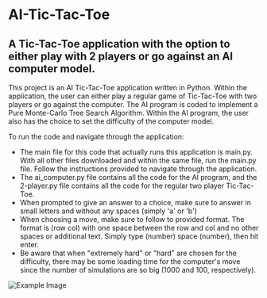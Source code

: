 # AI-Tic-Tac-Toe


## A Tic-Tac-Toe application with the option to either play with 2 players or go against an AI computer model. 

This project is an AI Tic-Tac-Toe application written in Python. Within the application, the user can either play a regular game of Tic-Tac-Toe with two players or go against the computer. The AI program is coded to implement a Pure Monte-Carlo Tree Search Algorithm. Within the AI program, the user also has the choice to set the difficulty of the computer model.

To run the code and navigate through the application:
   * The main file for this code that actually runs this application is main.py. With all other files downloaded and within the same file, run the main.py file. Follow the instructions provided to navigate through the application.
   * The ai_computer.py file contains all the code for the AI program, and the 2-player.py file contains all the code for the regular two player Tic-Tac-Toe. 
   * When prompted to give an answer to a choice, make sure to answer in small letters and without any spaces (simply 'a' or 'b')
   * When choosing a move, make sure to follow to provided format. The format is (row col) with one space between the row and col and no other spaces or additional text. Simply type (number) space (number), then hit enter.
   * Be aware that when "extremely hard" or "hard" are chosen for the difficulty, there may be some loading time for the computer's move since the number of simulations are so big (1000 and 100, respectively). 

<img src="https://titushyunkyu.com/mctc%20tic-tac-toe.png" alt = "Example Image">
